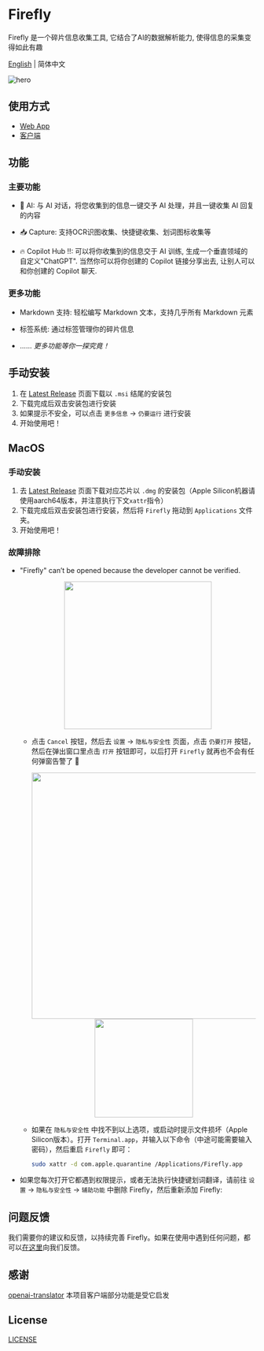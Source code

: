 # Firefly

Firefly 是一个碎片信息收集工具, 它结合了AI的数据解析能力, 使得信息的采集变得如此有趣

[English](./README.md) | 简体中文

![hero](https://firefly.best/images/hero.png)

## 使用方式

- [Web App](https://firefly.best)
- [客户端](https://github.com/chenyueban/firefly/releases)

## 功能

### 主要功能

- 🤖 AI: 与 AI 对话，将您收集到的信息一键交予 AI 处理，并且一键收集 AI 回复的内容

- 📥 Capture: 支持OCR识图收集、快捷键收集、划词图标收集等

- 🔥 Copilot Hub !!: 可以将你收集到的信息交于 AI 训练, 生成一个垂直领域的 自定义"ChatGPT". 当然你可以将你创建的 Copilot 链接分享出去, 让别人可以和你创建的 Copilot 聊天.

### 更多功能

- Markdown 支持: 轻松编写 Markdown 文本，支持几乎所有 Markdown 元素

- 标签系统: 通过标签管理你的碎片信息

- ...... _更多功能等你一探究竟！_

## 手动安装

1. 在 [Latest Release](https://github.com/chenyueban/firefly/releases/latest) 页面下载以 `.msi` 结尾的安装包
2. 下载完成后双击安装包进行安装
3. 如果提示不安全，可以点击 `更多信息` -> `仍要运行` 进行安装
4. 开始使用吧！

## MacOS

### 手动安装

1. 去 [Latest Release](https://github.com/chenyueban/firefly/releases/latest) 页面下载对应芯片以 `.dmg` 的安装包（Apple Silicon机器请使用aarch64版本，并注意执行下文`xattr`指令）
2. 下载完成后双击安装包进行安装，然后将 `Firefly` 拖动到 `Applications` 文件夹。
3. 开始使用吧！

### 故障排除

- "Firefly" can’t be opened because the developer cannot be verified.

  <p align="center">
    <img width="300" src="https://user-images.githubusercontent.com/1206493/223916804-45ce3f34-6a4a-4baf-a0c1-4ab5c54c521f.png" />
  </p>

  - 点击 `Cancel` 按钮，然后去 `设置` -> `隐私与安全性` 页面，点击 `仍要打开` 按钮，然后在弹出窗口里点击 `打开` 按钮即可，以后打开 `Firefly` 就再也不会有任何弹窗告警了 🎉

    <p align="center">
      <img width="500" src="https://user-images.githubusercontent.com/1206493/223916970-9c99f15e-cf61-4770-b92d-4a78f980bb26.png" /> <img width="200" src="https://user-images.githubusercontent.com/1206493/223917449-ed1ac19f-c43d-4b13-9888-79ba46ceb862.png" />
    </p>

  - 如果在 `隐私与安全性` 中找不到以上选项，或启动时提示文件损坏（Apple Silicon版本）。打开 `Terminal.app`，并输入以下命令（中途可能需要输入密码），然后重启 `Firefly` 即可：

    ```sh
    sudo xattr -d com.apple.quarantine /Applications/Firefly.app
    ```

- 如果您每次打开它都遇到权限提示，或者无法执行快捷键划词翻译，请前往 `设置` -> `隐私与安全性` -> `辅助功能` 中删除 Firefly，然后重新添加 Firefly:

## 问题反馈

我们需要你的建议和反馈，以持续完善 Firefly。如果在使用中遇到任何问题，都可以[在这里](https://discord.gg/qxqNEGyH3k)向我们反馈。

## 感谢

[openai-translator](https://github.com/yetone/openai-translator) 本项目客户端部分功能是受它启发

## License

[LICENSE](./LICENSE)
